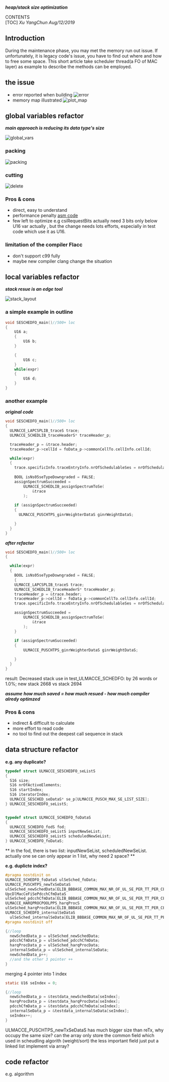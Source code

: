 ﻿<!-- pagebreak -->
***heap/stack size optimization*** 

CONTENTS             
[TOC]
*Xu YangChun Aug/12/2019*

<!-- pagebreak -->
## Introduction
During the maintenance phase, you may met the memory run out issue. If unfortunately, it is legacy code's issue, you have to find out where and how to free some space. This short article take scheduler thread(a FO of MAC layer) as example to describe the methods can be employed.

<!-- pagebreak -->
## the issue
* error reported when building
![error](error.PNG)
* memory map illustrated
![plot_map](plot_map.png)

<!-- pagebreak -->
## global variables refactor
***main approach is reducing its data type's size***

![global_vars](global_vars.PNG)

### packing
![packing](packing.PNG)
### cutting
![delete](delete.PNG)

### Pros & cons
* direct, easy to understand
* performance penalty
[asm code](https://github.com/justwawre/about/blob/master/workshop/dsp_mem_opt/bits.c)
* few left to optimize
e.g 
 csiRequestBits  actually  need 3 bits only
below U16 var actually , but the change needs lots efforts, especially in test code which use it as U16.

### limitation of the compiler Flacc
* don't support c99 fully
* maybe new compiler clang change the situation

<!-- pagebreak -->
## local variables refactor
***stack resue is an edge tool***

![stack_layout](stack_layout.PNG)

### a simple example in outline
```c
void SESCHEDFO_main()//500+ loc
{
    U16 a;
    {
        U16 b;
    } 

    {
        U16 c;
    }  
    while(expr)
    {
        U16 d;
    }
}
```

### another example
***original code***
```c
void SESCHEDFO_main()//500+ loc
{
  ULMACCE_LAPCSPLIB_traceS trace;
  ULMACCE_SCHEDLIB_traceHeaderS* traceHeader_p;

  traceHeader_p = &trace.header;
  traceHeader_p->cellId = foData_p->commonCellTo.cellInfo.cellId;

  while(expr)
  {
    trace.specificInfo.traceEntryInfo.nrOfSchedulableSes = nrOfSchedulableSes;
    
    BOOL isNs05seTypeDowngraded = FALSE;
    assignSpectrumSucceeded =
        ULMACCE_SCHEDLIB_assignSpectrumToSe(
            &trace
        );
    
    if (assignSpectrumSucceeded)
    {
      ULMACCE_PUSCHTPS_ginrWeighterDataS ginrWeightDataS;

    }    
  }
}
```
***after refactor***
```c
void SESCHEDFO_main()//500+ loc
{

  while(expr)
  {
    BOOL isNs05seTypeDowngraded = FALSE;
    {
    ULMACCE_LAPCSPLIB_traceS trace;
    ULMACCE_SCHEDLIB_traceHeaderS* traceHeader_p;
    traceHeader_p = &trace.header;
    traceHeader_p->cellId = foData_p->commonCellTo.cellInfo.cellId;
    trace.specificInfo.traceEntryInfo.nrOfSchedulableSes = nrOfSchedulableSes;

    assignSpectrumSucceeded =
        ULMACCE_SCHEDLIB_assignSpectrumToSe(
            &trace
        );
    }
    
    if (assignSpectrumSucceeded)
    {
        ULMACCE_PUSCHTPS_ginrWeighterDataS ginrWeightDataS;

    }    
  }
}
```
result:
Decreased stack use in test_ULMACCE_SCHEDFO: by 26 words or 1.0%; new stack 2668 vs stack 2694 

***assume***
***how much saved = how much resued - how much compiler alredy optimzed***

### Pros & cons
* indirect & difficult to calculate
* more effort to read code
* no tool to find out the deepest  call sequence in stack   


<!-- pagebreak -->
## data structure refactor 
**e.g. any duplicate?**
```c
typedef struct ULMACCE_SESCHEDFO_seListS
{
  S16 size;
  S16 nrOfActiveElements;
  S16 startIndex;
  S16 iteratorIndex;
  ULMACCE_SESCHED_seDataS* se_p[ULMACCE_PUSCH_MAX_SE_LIST_SIZE];
} ULMACCE_SESCHEDFO_seListS;


typedef struct ULMACCE_SCHEDFO_foDataS
{
  ULMACCE_SCHEDFO_fodS fod;
  ULMACCE_SESCHEDFO_seListS inputNewSeList;
  ULMACCE_SESCHEDFO_seListS scheduledNewSeList;
} ULMACCE_SCHEDFO_foDataS;
```
** in the fod, there is two list: inputNewSeList, scheduledNewSeList.
actually one se can only appear in 1 list, why need 2 space? **


**e.g. duplicte index?**
```c
#pragma nostdinit on
ULMACCE_SCHEDFO_foDataS ulSeSched_foData;
ULMACCE_PUSCHTPS_newTxSeDataS
ulSeSched_newSchedData[ELIB_BBBASE_COMMON_MAX_NR_OF_UL_SE_PER_TT_PER_CELL];
UpcDlMacCeFiSePdcchCfmDataS
ulSeSched_pdcchCfmData[ELIB_BBBASE_COMMON_MAX_NR_OF_UL_SE_PER_TT_PER_CELL];
ULMACCE_HARQPROCPOOLPPS_harqProcS
ulSeSched_harqProcData[ELIB_BBBASE_COMMON_MAX_NR_OF_UL_SE_PER_TT_PER_CELL];
ULMACCE_SCHEDFO_internalSeDataS
  ulSeSched_internalSeData[ELIB_BBBASE_COMMON_MAX_NR_OF_UL_SE_PER_TT_PER_CELL];
#pragma nostdinit off

{//loop
  newSchedData_p = ulSeSched_newSchedData;
  pdcchCfmData_p = ulSeSched_pdcchCfmData;
  harqProcData_p = ulSeSched_harqProcData;
  internalSeData_p = ulSeSched_internalSeData;
  newSchedData_p++;
  //and the other 3 pointer ++
}
 ``` 

merging 4 pointer into 1 index

```c
static U16 seIndex = 0;

{//loop
  newSchedData_p = &testdata_newSchedData[seIndex];
  harqProcData_p = &testdata_harqProcData[seIndex];
  pdcchCfmData_p = &testdata_pdcchCfmData[seIndex];
  internalSeData_p = &testdata_internalSeData[seIndex];
  seIndex++;
}
 ``` 
ULMACCE_PUSCHTPS_newTxSeDataS has much bigger size than reTx, why occupy the same size? 
can the array only store the common field which used in scheudling algorith (weight/sort)
the less important field just put a linked list implement via array?

<!-- pagebreak -->
## code refactor 
e.g. algorithm 



